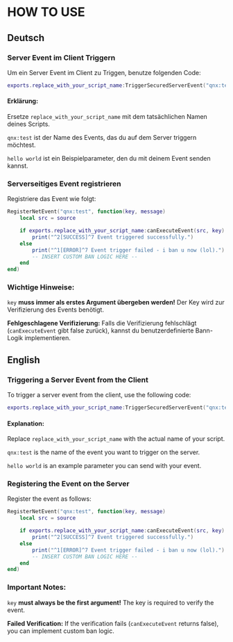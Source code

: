# HOW TO USE

## Deutsch

### Server Event im Client Triggern

Um ein Server Event im Client zu Triggen, benutze folgenden Code:

```lua
exports.replace_with_your_script_name:TriggerSecuredServerEvent("qnx:test", "hello world")
```

#### Erklärung:

Ersetze `replace_with_your_script_name` mit dem tatsächlichen Namen deines Scripts.

`qnx:test` ist der Name des Events, das du auf dem Server triggern möchtest.

`hello world` ist ein Beispielparameter, den du mit deinem Event senden kannst.

### Serverseitiges Event registrieren

Registriere das Event wie folgt:

```lua
RegisterNetEvent("qnx:test", function(key, message)
    local src = source

    if exports.replace_with_your_script_name:canExecuteEvent(src, key) then
        print("^2[SUCCESS]^7 Event triggered successfully.")
    else
        print("^1[ERROR]^7 Event trigger failed - i ban u now (lol).")
        -- INSERT CUSTOM BAN LOGIC HERE --
    end
end)
```

### Wichtige Hinweise:

`key` **muss immer als erstes Argument übergeben werden!**
Der Key wird zur Verifizierung des Events benötigt.

**Fehlgeschlagene Verifizierung:**
Falls die Verifizierung fehlschlägt (`canExecuteEvent` gibt false zurück), kannst du benutzerdefinierte Bann-Logik implementieren.

## English

### Triggering a Server Event from the Client

To trigger a server event from the client, use the following code:

```lua
exports.replace_with_your_script_name:TriggerSecuredServerEvent("qnx:test", "hello world")
```

#### Explanation:

Replace `replace_with_your_script_name` with the actual name of your script.

`qnx:test` is the name of the event you want to trigger on the server.

`hello world` is an example parameter you can send with your event.

### Registering the Event on the Server

Register the event as follows:

```lua
RegisterNetEvent("qnx:test", function(key, message)
    local src = source

    if exports.replace_with_your_script_name:canExecuteEvent(src, key) then
        print("^2[SUCCESS]^7 Event triggered successfully.")
    else
        print("^1[ERROR]^7 Event trigger failed - i ban u now (lol).")
        -- INSERT CUSTOM BAN LOGIC HERE --
    end
end)
```

### Important Notes:

`key` **must always be the first argument!** The key is required to verify the event.

**Failed Verification:** If the verification fails (`canExecuteEvent` returns false), you can implement custom ban logic.
